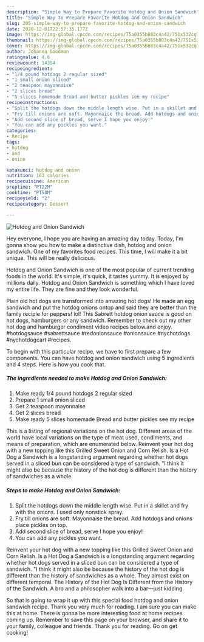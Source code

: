 ```yaml
---
description: "Simple Way to Prepare Favorite Hotdog and Onion Sandwich"
title: "Simple Way to Prepare Favorite Hotdog and Onion Sandwich"
slug: 205-simple-way-to-prepare-favorite-hotdog-and-onion-sandwich
date: 2020-12-01T22:57:35.177Z
image: https://img-global.cpcdn.com/recipes/75a0355b803c4a42/751x532cq70/hotdog-and-onion-sandwich-recipe-main-photo.jpg
thumbnail: https://img-global.cpcdn.com/recipes/75a0355b803c4a42/751x532cq70/hotdog-and-onion-sandwich-recipe-main-photo.jpg
cover: https://img-global.cpcdn.com/recipes/75a0355b803c4a42/751x532cq70/hotdog-and-onion-sandwich-recipe-main-photo.jpg
author: Johanna Goodman
ratingvalue: 4.6
reviewcount: 14394
recipeingredient:
- "1/4 pound hotdogs 2 regular sized"
- "1 small onion sliced"
- "2 teaspoon mayonnaise"
- "2 slices bread"
- "5 slices homemade Bread and butter pickles see my recipe"
recipeinstructions:
- "Split the hotdogs down the middle length wise. Put in a skillet and fry with the onions. I used only nonstick spray."
- "Fry till onions are soft. Mayonnaise the bread. Add hotdogs and onions place pickles on top."
- "Add second slice of bread, serve I hope you enjoy!"
- "You can add any pickles you want."
categories:
- Recipe
tags:
- hotdog
- and
- onion

katakunci: hotdog and onion 
nutrition: 163 calories
recipecuisine: American
preptime: "PT22M"
cooktime: "PT58M"
recipeyield: "2"
recipecategory: Dessert

---
```



![Hotdog and Onion Sandwich](https://img-global.cpcdn.com/recipes/75a0355b803c4a42/751x532cq70/hotdog-and-onion-sandwich-recipe-main-photo.jpg)

Hey everyone, I hope you are having an amazing day today. Today, I'm gonna show you how to make a distinctive dish, hotdog and onion sandwich. One of my favorites food recipes. This time, I will make it a bit unique. This will be really delicious.

Hotdog and Onion Sandwich is one of the most popular of current trending foods in the world. It's simple, it's quick, it tastes yummy. It is enjoyed by millions daily. Hotdog and Onion Sandwich is something which I have loved my entire life. They are fine and they look wonderful.

Plain old hot dogs are transformed into amazing hot dogs! He made an egg sandwich and put the hotdog onions ontop and said they are better than the family recipie for peppers! lol! This Sabrett hotdog onion sauce is good on hot dogs, hamburgers or any sandwich. Remember to check out my other hot dog and hamburger condiment video recipes below.and enjoy. #hotdogsauce #sabrettsauce #redonionsauce #onionsauce #nychotdogs #nychotdogcart #recipes.


To begin with this particular recipe, we have to first prepare a few components. You can have hotdog and onion sandwich using 5 ingredients and 4 steps. Here is how you cook that.

<!--inarticleads1-->

##### The ingredients needed to make Hotdog and Onion Sandwich:

1. Make ready 1/4 pound hotdogs 2 regular sized
1. Prepare 1 small onion sliced
1. Get 2 teaspoon mayonnaise
1. Get 2 slices bread
1. Make ready 5 slices homemade Bread and butter pickles see my recipe


This is a listing of regional variations on the hot dog. Different areas of the world have local variations on the type of meat used, condiments, and means of preparation, which are enumerated below. Reinvent your hot dog with a new topping like this Grilled Sweet Onion and Corn Relish. Is a Hot Dog a Sandwich is a longstanding argument regarding whether hot dogs served in a sliced bun can be considered a type of sandwich. &#34;I think it might also be because the history of the hot dog is different than the history of sandwiches as a whole. 

<!--inarticleads2-->

##### Steps to make Hotdog and Onion Sandwich:

1. Split the hotdogs down the middle length wise. Put in a skillet and fry with the onions. I used only nonstick spray.
1. Fry till onions are soft. Mayonnaise the bread. Add hotdogs and onions place pickles on top.
1. Add second slice of bread, serve I hope you enjoy!
1. You can add any pickles you want.


Reinvent your hot dog with a new topping like this Grilled Sweet Onion and Corn Relish. Is a Hot Dog a Sandwich is a longstanding argument regarding whether hot dogs served in a sliced bun can be considered a type of sandwich. &#34;I think it might also be because the history of the hot dog is different than the history of sandwiches as a whole. They almost exist on different temporal. The History of the Hot Dog Is Different from the History of the Sandwich. A bro and a philosopher walk into a bar—just kidding. 

So that is going to wrap it up with this special food hotdog and onion sandwich recipe. Thank you very much for reading. I am sure you can make this at home. There is gonna be more interesting food at home recipes coming up. Remember to save this page on your browser, and share it to your family, colleague and friends. Thank you for reading. Go on get cooking!
